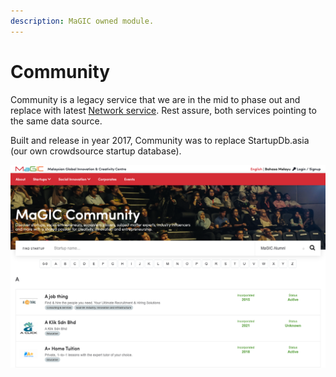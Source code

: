 ```yaml
---
description: MaGIC owned module.
---
```


# Community

Community is a legacy service that we are in the mid to phase out and replace with latest [Network service](network.md). Rest assure, both services pointing to the same data source. 

Built and release in year 2017, Community was to replace StartupDb.asia \(our own crowdsource startup database\).

![](../.gitbook/assets/screenshot-2021-03-17-at-1.57.10-pm.png)

